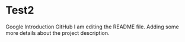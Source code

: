 # Test2
Google Introduction GitHub
I am editing the README file. Adding some more details about the project description.

